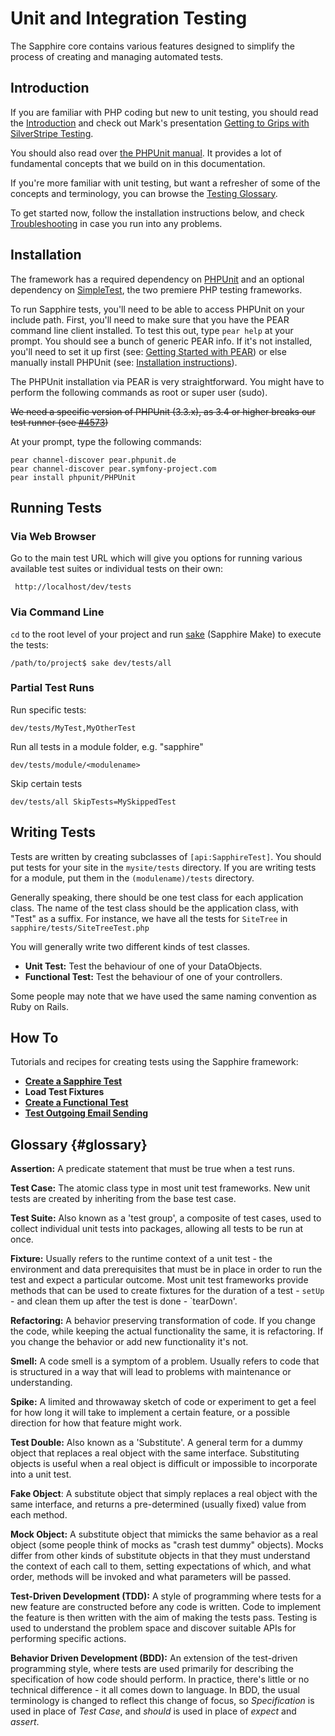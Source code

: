 # Unit and Integration Testing

The Sapphire core contains various features designed to simplify the process of creating and managing automated tests.

## Introduction

If you are familiar with PHP coding but new to unit testing, you should read the [Introduction](/topics/testing) and
check out Mark's presentation [Getting to Grips with SilverStripe
Testing](http://www.slideshare.net/maetl/getting-to-grips-with-silverstripe-testing).

You should also read over [the PHPUnit manual](http://www.phpunit.de/manual/current/en/). It provides a lot of
fundamental concepts that we build on in this documentation.

If you're more familiar with unit testing, but want a refresher of some of the concepts and terminology, you can browse
the [Testing Glossary](#glossary).

To get started now, follow the installation instructions below, and check
[Troubleshooting](/topics/testing/testing-guide-troubleshooting) in case you run into any problems.

## Installation

The framework has a required dependency on [PHPUnit](http://www.phpunit.de/) and an optional dependency on
[SimpleTest](http://simpletest.org/), the two premiere PHP testing frameworks.

To run Sapphire tests, you'll need to be able to access PHPUnit on your include path. First, you'll need to make sure
that you have the PEAR command line client installed. To test this out, type `pear help` at your prompt. You should
see a bunch of generic PEAR info. If it's not installed, you'll need to set it up first (see: [Getting Started with
PEAR](http://www.sitepoint.com/article/getting-started-with-pear/)) or else manually install PHPUnit (see: [Installation
instructions](http://www.phpunit.de/pocket_guide/3.3/en/installation.html)).

The PHPUnit installation via PEAR is very straightforward.
You might have to perform the following commands as root or super user (sudo).

<del>We need a specific version of PHPUnit (3.3.x), as 3.4 or higher breaks our test runner (see [#4573](http://open.silverstripe.com/ticket/4573))</del>

At your prompt, type the following commands:

	pear channel-discover pear.phpunit.de 
	pear channel-discover pear.symfony-project.com
	pear install phpunit/PHPUnit

## Running Tests

### Via Web Browser

Go to the main test URL which will give you options for running various available test suites or individual tests on
their own:

	 http://localhost/dev/tests

### Via Command Line

`cd` to the root level of your project and run [sake](/topics/commandline) (Sapphire Make) to execute the tests:

	/path/to/project$ sake dev/tests/all


### Partial Test Runs


Run specific tests:

	dev/tests/MyTest,MyOtherTest


Run all tests in a module folder, e.g. "sapphire"

	dev/tests/module/<modulename>


Skip certain tests

	dev/tests/all SkipTests=MySkippedTest


## Writing Tests

Tests are written by creating subclasses of `[api:SapphireTest]`.  You should put tests for your site in the
`mysite/tests` directory.  If you are writing tests for a module, put them in the `(modulename)/tests` directory.

Generally speaking, there should be one test class for each application class.  The name of the test class should be the
application class, with "Test" as a suffix.  For instance, we have all the tests for `SiteTree` in
`sapphire/tests/SiteTreeTest.php`

You will generally write two different kinds of test classes.

*  **Unit Test:** Test the behaviour of one of your DataObjects.
*  **Functional Test:** Test the behaviour of one of your controllers.

Some people may note that we have used the same naming convention as Ruby on Rails.

## How To

Tutorials and recipes for creating tests using the Sapphire framework:

*  **[Create a Sapphire Test](/topics/testing/create-sapphire-test)**
*  **Load Test Fixtures**
*  **[Create a Functional Test](/topics/testing/create-functional-test)**
*  **[Test Outgoing Email Sending](/topics/testing/email-sending)**

## Glossary {#glossary}

**Assertion:** A predicate statement that must be true when a test runs.

**Test Case:** The atomic class type in most unit test frameworks. New unit tests are created by inheriting from the
base test case.

**Test Suite:** Also known as a 'test group', a composite of test cases, used to collect individual unit tests into
packages, allowing all tests to be run at once.

**Fixture:** Usually refers to the runtime context of a unit test - the environment and data prerequisites that must be
in place in order to run the test and expect a particular outcome. Most unit test frameworks provide methods that can be
used to create fixtures for the duration of a test - `setUp` - and clean them up after the test is done - `tearDown'.

**Refactoring:** A behavior preserving transformation of code. If you change the code, while keeping the actual
functionality the same, it is refactoring. If you change the behavior or add new functionality it's not.

**Smell:** A code smell is a symptom of a problem. Usually refers to code that is structured in a way that will lead to
problems with maintenance or understanding.

**Spike:** A limited and throwaway sketch of code or experiment to get a feel for how long it will take to implement a
certain feature, or a possible direction for how that feature might work.

**Test Double:** Also known as a 'Substitute'. A general term for a dummy object that replaces a real object with the
same interface. Substituting objects is useful when a real object is difficult or impossible to incorporate into a unit
test.

**Fake Object**: A substitute object that simply replaces a real object with the same interface, and returns a
pre-determined (usually fixed) value from each method.

**Mock Object:** A substitute object that mimicks the same behavior as a real object (some people think of mocks as
"crash test dummy" objects). Mocks differ from other kinds of substitute objects in that they must understand the
context of each call to them, setting expectations of which, and what order, methods will be invoked and what parameters
will be passed.

**Test-Driven Development (TDD):** A style of programming where tests for a new feature are constructed before any code
is written. Code to implement the feature is then written with the aim of making the tests pass. Testing is used to
understand the problem space and discover suitable APIs for performing specific actions.

**Behavior Driven Development (BDD):** An extension of the test-driven programming style, where tests are used primarily
for describing the specification of how code should perform. In practice, there's little or no technical difference - it
all comes down to language. In BDD, the usual terminology is changed to reflect this change of focus, so *Specification*
is used in place of *Test Case*, and *should* is used in place of *expect* and *assert*.
